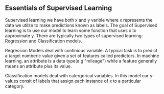 <h2>Essentials of Supervised Learning</h2>

Supervised learning we have both x and y varible where x represents the data we utilze to make predictions known as labels. 
The goal of Supervised learning is to use our model to learn some function that uses x to approximate y.
There are typically two types of supervised learning: Regression and Classification models.

Regression Models deal with continious variable. A typical task is to predict a target numberic value given a set of features called predictors. In machine learning, an attribute is a data type(e.g "mileage") while a feature generally means an attribute  plus its value.

Classification models deal with catergorical variables. In this model our y-values consit of labels that assign
each instance of x to a particular category.
